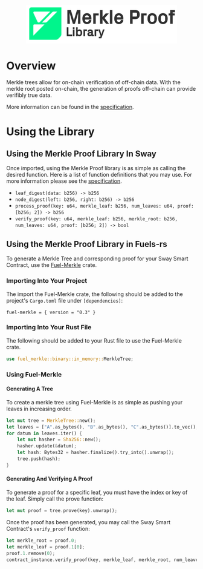 <p align="center">
    <picture>
        <source media="(prefers-color-scheme: dark)" srcset=".docs/merkle-logo-dark-theme.png">
        <img alt="SwayApps logo" width="400px" src=".docs/merkle-logo-light-theme.png">
    </picture>
</p>

# Overview

Merkle trees allow for on-chain verification of off-chain data. With the merkle root posted on-chain, the generation of proofs off-chain can provide verifibly true data. 

More information can be found in the [specification](./SPECIFICATION.md).

# Using the Library

## Using the Merkle Proof Library In Sway

Once imported, using the Merkle Proof library is as simple as calling the desired function. Here is a list of function definitions that you may use. For more information please see the [specification](./SPECIFICATION.md).

- `leaf_digest(data: b256) -> b256`
- `node_digest(left: b256, right: b256) -> b256`
- `process_proof(key: u64, merkle_leaf: b256, num_leaves: u64, proof: [b256; 2]) -> b256`
- `verify_proof(key: u64, merkle_leaf: b256, merkle_root: b256, num_leaves: u64, proof: [b256; 2]) -> bool`

## Using the Merkle Proof Library in Fuels-rs

To generate a Merkle Tree and corresponding proof for your Sway Smart Contract, use the [Fuel-Merkle](https://github.com/FuelLabs/fuel-merkle) crate. 

### Importing Into Your Project

The import the Fuel-Merkle crate, the following should be added to the project's `Cargo.toml` file under `[dependencies]`:

```
fuel-merkle = { version = "0.3" }
```

### Importing Into Your Rust File

The following should be added to your Rust file to use the Fuel-Merkle crate.

```rust
use fuel_merkle::binary::in_memory::MerkleTree;
```

### Using Fuel-Merkle

#### Generating A Tree

To create a merkle tree using Fuel-Merkle is as simple as pushing your leaves in increasing order. 

```rust
let mut tree = MerkleTree::new();
let leaves = ["A".as_bytes(), "B".as_bytes(), "C".as_bytes()].to_vec();
for datum in leaves.iter() {
    let mut hasher = Sha256::new();
    hasher.update(&datum);
    let hash: Bytes32 = hasher.finalize().try_into().unwrap();
    tree.push(hash);
}
```

#### Generating And Verifying A Proof

To generate a proof for a specific leaf, you must have the index or key of the leaf. Simply call the prove function:

```rust
let mut proof = tree.prove(key).unwrap();
```

Once the proof has been generated, you may call the Sway Smart Contract's `verify_proof` function:

```rust
let merkle_root = proof.0;
let merkle_leaf = proof.1[0];
proof.1.remove(0);
contract_instance.verify_proof(key, merkle_leaf, merkle_root, num_leaves, proof.1).call().await;
```

